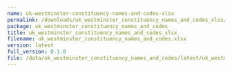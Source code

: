 ```yaml
---
name: uk-westminster-constituency-names-and-codes-xlsx
permalink: /downloads/uk_westminster_constituency_names_and_codes_xlsx/latest
package: uk_westminster_constituency_names_and_codes
title: uk_westminster_constituency_names_and_codes_xlsx
filename: uk_westminster_constituency_names_and_codes.xlsx
version: latest
full_version: 0.1.0
file: /data/uk_westminster_constituency_names_and_codes/latest/uk_westminster_constituency_names_and_codes.xlsx
---
```


